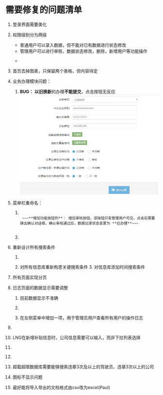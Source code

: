 ﻿# 需要修复的问题清单


1. 登录界面需要美化
2. 权限级别分为两级
    - 普通用户可以录入数据，但不能对已有数据进行状态修改
	- 管理用户可以进行审核，数据状态修改，删除，新增用户等功能操作
	- ~~~实现权限管理与验证~~~
	
3. 首页去掉图表，只保留两个表格，但内容待定
4. 业务办理模块问题：
	1. **BUG：** **以旧换新**的办理**不能提交**，点击按钮无反应
	![](https://github.com/jaapyang/Images/blob/master/gyt/20170816004923.png)
	
5. 菜单栏重命名：
	1. ~~~港运通办理信息数据库 -> 港运通办理台账~~~
	
	    ~~~**增加功能按钮列**： 增加审核按钮，该按钮只有管理用户可见，点击后需要弹出确认对话框，确认审核通过后，数据记录状态变更为 **已办理**~~~
	
	2. ~~~超载超限整改信息数据库 -> 超载超限已整改数据库~~~
	
6. 重新设计所有搜索条件
	1. ~~~将所有下拉列表框更改为文本输入框，并支持关键字搜索~~~
	2. 对所有信息库重新构思关键搜索条件
        3. 对信息库添加时间搜索条件
	
7. 所有页面实现分页
8. 日志页面的数据显示需要调整
	1. 目前数据显示不准确
	2. ~~~只显示当前用户的操作日志~~~
	3. 在左侧菜单中增加一项，用于管理员用户查看所有用户的操作日志
	
9. ~~~所有改变状态的操作按钮都需要弹出提示对话框，提示用户即将进行的操作，并进行确认。防止用户误点按钮，造成数据错误(**请参考 5.1**)~~~
10. LNG在新增补贴信息时，公司信息需要可以输入，而非下拉列表选择
11. ~~~LNG列表中，增加状态变更功能（将 **未补贴** 记录变更为 **已补贴** 状态）~~~
12. ~~~退出登录时，界面不够友好。退出登录后，应跳转至登录页面.~~~
13. 超载超限数据库需要能够搜索违章3次及以上的驾驶员、违章3次以上的公司
14. 图标不显示问题
15. 最好能将导入导出的文档格式由csv改为excel(Paul)

